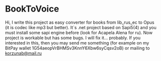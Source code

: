 BookToVoice
===========
Hi, I write this project as easy converter for books from lib_rus_ec to Opus (it is codec like mp3 but better). 
It`s .net project based on Sapi5(4) and you must install some sapi engine before (look for Acapela Alena for ru). 
Now project is workable but has some bugs. I will fix it... probably. 
If you interested in this, then you may send me something 
(for example on my BitPay wallet 1G54aeopVrBHMSv3KnnY6Xbw6syCqsv2oB) or mailing to korzunab@mail.ru 
